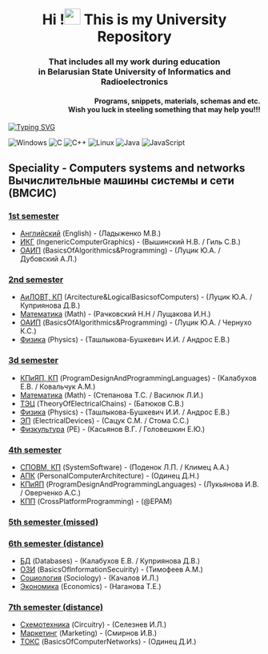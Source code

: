 <h1 align="center"> Hi !<img src="https://github.com/blackcater/blackcater/raw/main/images/Hi.gif" height="32"/> This is my University Repository </h1>
<h3 align="center">That includes all my work during education <br> in Belarusian State University of Informatics and Radioelectronics</h3>
<h4 align="right"> Programs, snippets, materials, schemas and etc. <br>
 Wish you luck in steeling something that may help you!!!</h4>

[![Typing SVG](https://readme-typing-svg.herokuapp.com?color=%2356ACF7&lines=BSUIR+repository+2019+-+2024)](https://git.io/typing-svg)

![Windows](https://img.shields.io/badge/Windows-0078D6?style=for-the-badge&logo=windows&logoColor=white) ![C](https://img.shields.io/badge/c-%2300599C.svg?style=for-the-badge&logo=c&logoColor=white) ![C++](https://img.shields.io/badge/c++-%2300599C.svg?style=for-the-badge&logo=c%2B%2B&logoColor=white) ![Linux](https://img.shields.io/badge/Linux-FCC624?style=for-the-badge&logo=linux&logoColor=black) ![Java](https://img.shields.io/badge/java-%23ED8B00.svg?style=for-the-badge&logo=java&logoColor=white)  ![JavaScript](https://img.shields.io/badge/javascript-%23323330.svg?style=for-the-badge&logo=javascript&logoColor=%23F7DF1E) 

## Speciality - Computers systems and networks <br> Вычислительные машины системы и сети (ВМСИС)

### <a href="term1">1st semester</a>
<div>
<ul> 
 <li><a href="term1/АНГЛ_English">Английский</a> (English) - (Ладыженко М.В.)</li>
 <li><a href="term1/ИКГ_IngenericComputerGraphics">ИКГ</a> (IngenericComputerGraphics) - (Вышинский Н.В. / Гиль С.В.)</li>
 <li><a href="term1/ОАИП_BasicsOfAlgorithmics&Programming">ОАИП</a> (BasicsOfAlgorithmics&Programming) - (Луцик Ю.А. / Дубовский А.Л.)</li>
</ul>
</div>

### <a href="term2">2nd semester</a>
<div>
<ul> 
 <li><a href="term2/АиЛОВТ_Аrcitecture&LogicalBasicsоfComputers">АиЛОВТ, КП</a> (Аrcitecture&LogicalBasicsоfComputers) - (Луцик Ю.А. / Куприянова Д.В.)</li>
 <li><a href="term2/МАТЕМ_Mathematics">Математика</a> (Math) - (Рачковский Н.Н / Лущакова И.Н.)</li>
 <li><a href="term2/ОАИП2_BasicsOfAlgorithmics&Programming2">ОАИП</a> (BasicsOfAlgorithmics&Programming) - (Луцик Ю.А. / Чернухо К.С.)</li>
 <li><a href="term2/ФИЗИКА_Physics">Физика</a> (Physics) - (Ташлыкова-Бушкевич И.И. / Андрос Е.В.)</li>
</ul>
</div>

### <a href="term3">3d semester</a>
<div>
<ul> 
 <li><a href="term3/КПИЯП_ProgramDesignAndProgrammingLanguages">КПиЯП, КП</a> (ProgramDesignAndProgrammingLanguages) - (Калабухов Е.В. / Ковальчук А.М.)</li>
 <li><a href="term3/МАТЕМ_Mathematics">Математика</a> (Math) - (Степанова Т.С. / Василюк Л.И.)</li>
 <li><a href="term3/ТЭЦ_TheoryOfElectricalChains">ТЭЦ</a> (TheoryOfElectricalChains) - (Батюков С.В.)</li>
 <li><a href="term3/ФИЗИКА_Physics">Физика</a> (Physics) - (Ташлыкова-Бушкевич И.И. / Андрос Е.В.)</li>
 <li><a href="term3/ЭП_ElectricalDevices">ЭП</a> (ElectricalDevices) - (Сацук С.М. / Стома С.С.)</li>
 <li><a href="term3/ФИЗКЛЬТ_PE">Физкультура</a> (PE) - (Касьянов В.Г. / Головешкин Е.Ю.)</li>
</ul>
</div>

### <a href="term4">4th semester</a>
<div>
<ul> 
 <li><a href="term4/СПОВМ_ComputerSystemSoftware">СПОВМ, КП</a> (SystemSoftware) - (Поденок Л.П. / Климец А.А.)</li>
 <li><a href="term4/АПК_PersonalComputerArchitecture">АПК</a> (PersonalComputerArchitecture) - (Одинец Д.Н.)</li>
 <li><a href="term4/КПиЯП2_ProgramDesignAndProgrammingLanguages2">КПиЯП</a> (ProgramDesignAndProgrammingLanguages) - (Лукьянова И.В. / Оверченко А.С.)</li>
 <li><a href="term4/КПП_CrossPlatformProgramming">КПП</a> (CrossPlatformProgramming) - (@EPAM)</li>
</ul>
</div>

### <a href="term5 (missed)">5th semester (missed)</a>

### <a href="term6 (distance)">6th semester (distance)</a>
<div>
<ul> 
 <li><a href="term6 (distance)/БД_DataBases">БД</a> (Databases) - (Калабухов Е.В. / Куприянова Д.В.)</li>
 <li><a href="term6 (distance)/ОЗИ_BasicsOfInformationSecuirity">ОЗИ</a> (BasicsOfInformationSecuirity) - (Тимофеев А.М.)</li>
 <li><a href="term6 (distance)/ЭК_Economics&SociologyModules/Социология_Sociology">Социология</a> (Sociology) - (Качалов И.Л.)</li>
 <li><a href="term6 (distance)/ЭК_Economics&SociologyModules/Экономика_Economics">Экономика</a> (Economics) - (Наганова Т.Е.)</li>
</ul>
</div>

### <a href="term7 (distance)">7th semester (distance)</a>
<div>
<ul> 
 <li><a href="term7 (distance)/CхемТ_Circuitry">Схемотехника</a> (Circuitry) - (Селезнев И.Л.)</li>
 <li><a href="term7 (distance)/МППиПУ_MarketingOfSoftwareProducts&ITservices">Маркетинг</a> (Marketing) - (Смирнов И.В.)</li>
 <li><a href="term7 (distance)/ТОКС_TheoreticalBasicsOfComputerNetworks">ТОКС</a> (BasicsOfComputerNetworks) - (Одинец Д.И.)</li>
</ul>
</div>
